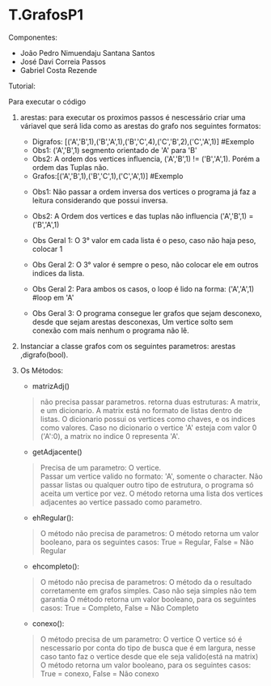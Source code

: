 # T.GrafosP1
 
Componentes:
* João Pedro Nimuendaju Santana Santos
* José Davi Correia Passos
* Gabriel Costa Rezende





Tutorial:

Para executar o código
1. arestas: 
   para executar os proximos passos é nescessário criar uma váriavel que será lida como as arestas do grafo
   nos seguintes formatos:
   * Digrafos: [('A','B',1),('B','A',1),('B','C',4),('C','B',2),('C','A',1)] #Exemplo
   
   - Obs1: ('A','B',1) segmento orientado de 'A' para 'B'
   - Obs2: A ordem dos vertices influencia, ('A','B',1) != ('B','A',1). Porém a ordem das Tuplas não.


   * Grafos:[('A','B',1),('B','C',1),('C','A',1)] #Exemplo
   - Obs1: Não passar a ordem inversa dos vertices o programa já faz a leitura considerando que possui inversa.
   - Obs2: A Ordem dos vertices e das tuplas não influencia ('A','B',1) = ('B','A',1)

   - Obs Geral 1: O 3° valor em cada lista é o peso, caso não haja peso, colocar 1
   - Obs Geral 2: O 3° valor é sempre o peso, não colocar ele em outros indices da lista.
   - Obs Geral 2: Para ambos os casos, o loop é lido na forma: ('A','A',1) #loop em 'A'
   - Obs Geral 3: O programa consegue ler grafos que sejam desconexo, desde que sejam
                  arestas desconexas, Um vertice solto sem conexão com mais nenhum o 
                  programa não lê.
                  
2. Instanciar a classe grafos com os seguintes parametros: arestas ,digrafo(bool).

3. Os Métodos:
   * matrizAdj() 
    > não precisa passar parametros.
    > retorna duas estruturas: A matrix, e um dicionario.
    > A matrix está no formato de listas dentro de listas.
    > O dicionario possui os vertices como chaves, e os indices como valores.
    > Caso no dicionario o vertice 'A' esteja com valor 0 ('A':0), a matrix no indice 0 representa 'A'.


   * getAdjacente()
    > Precisa de um parametro: O vertice.          
    > Passar um vertice valido no formato: 'A', somente o character. 
    > Não passar listas ou qualquer outro tipo de estrutura, o programa só aceita um vertice por vez.
    > O método retorna uma lista dos vertices adjacentes ao vertice passado como parametro.


   * ehRegular():
    > O método não precisa de parametros:
    > O método retorna um valor booleano, para os seguintes casos: True = Regular, False = Não Regular

   * ehcompleto():
   > O método não precisa de parametros:
   > O método da o resultado corretamente em grafos simples. Caso não seja simples não tem garantia
   > O método retorna um valor booleano, para os seguintes casos: True = Completo, False = Não Completo

   * conexo():
   > O método precisa de um parametro: O vertice
   > O vertice só é nescessario por conta do tipo de busca que é em largura, 
     nesse caso tanto faz o vertice desde que ele seja valido(está na matrix)
   > O método retorna um valor booleano, para os seguintes casos: True = conexo, False = Não conexo
